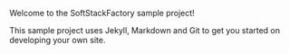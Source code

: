 

Welcome to the SoftStackFactory sample project!

This sample project uses Jekyll, Markdown and Git to get you started on developing your own site.